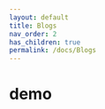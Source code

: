 ```yaml
---
layout: default
title: Blogs
nav_order: 2
has_children: true
permalink: /docs/Blogs
---
```


# demo

